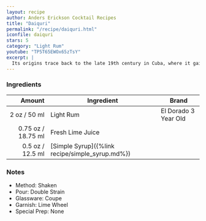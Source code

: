 ```yaml
---
layout: recipe
author: Anders Erickson Cocktail Recipes
title: "Daiquri"
permalink: "/recipe/daiquri.html"
iconfile: daiquri
stars: 5
category: "Light Rum"
youtube: "TP5T65EWOx65zTsY"
excerpt: |
  Its origins trace back to the late 19th century in Cuba, where it gained popularity among American miners working in the Santiago de Cuba region. The Daiquiri's enduring appeal lies in its balance of sweet, sour, and tart flavors.
---
```


### Ingredients

|  Amount | Ingredient                                      | Brand                |
| ------: | ----------------------------------------------- | -------------------- |
|    2 oz / 50 ml | Light Rum                                       | El Dorado 3 Year Old |
| 0.75 oz / 18.75 ml | Fresh Lime Juice                                |
|  0.5 oz / 12.5 ml | [Simple Syrup]({%link recipe/simple_syrup.md%}) |

### Notes

- Method: Shaken
- Pour: Double Strain
- Glassware: Coupe
- Garnish: Lime Wheel
- Special Prep: None
